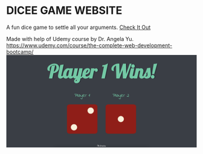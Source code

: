 # DICEE GAME WEBSITE
A fun dice game to settle all your arguments.
[Check It Out](https://akjrockx.github.io/dicee.github.io/)

Made with help of Udemy course by Dr. Angela Yu.
https://www.udemy.com/course/the-complete-web-development-bootcamp/
![Demo Screenshot](https://github.com/AKJrockx/dicee.github.io/blob/main/demoScreenshot.png)